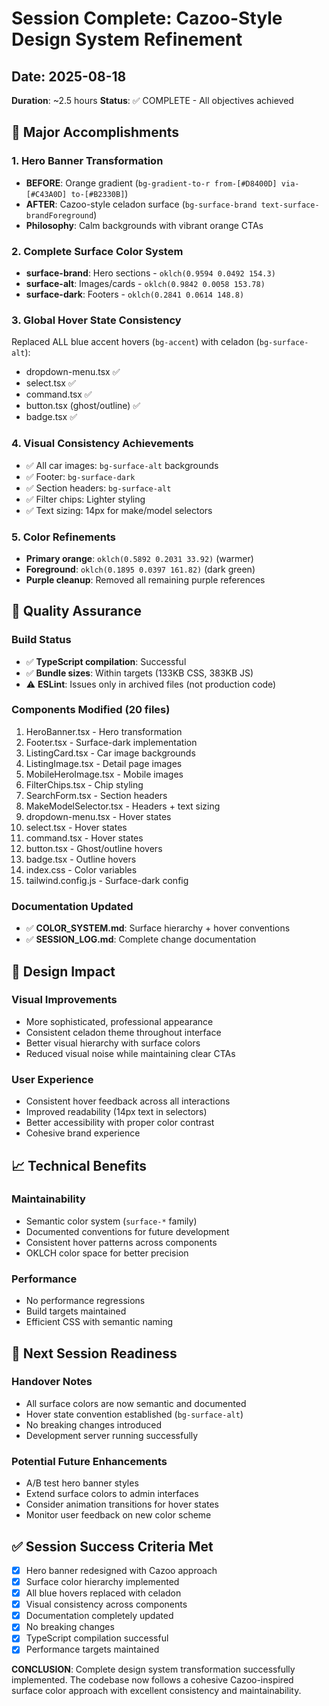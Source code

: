 # Session Complete: Cazoo-Style Design System Refinement

## Date: 2025-08-18
**Duration**: ~2.5 hours
**Status**: ✅ COMPLETE - All objectives achieved

## 🎯 Major Accomplishments

### 1. Hero Banner Transformation
- **BEFORE**: Orange gradient (`bg-gradient-to-r from-[#D8400D] via-[#C43A0D] to-[#B2330B]`)
- **AFTER**: Cazoo-style celadon surface (`bg-surface-brand text-surface-brandForeground`)
- **Philosophy**: Calm backgrounds with vibrant orange CTAs

### 2. Complete Surface Color System
- **surface-brand**: Hero sections - `oklch(0.9594 0.0492 154.3)`
- **surface-alt**: Images/cards - `oklch(0.9842 0.0058 153.78)` 
- **surface-dark**: Footers - `oklch(0.2841 0.0614 148.8)`

### 3. Global Hover State Consistency
Replaced ALL blue accent hovers (`bg-accent`) with celadon (`bg-surface-alt`):
- dropdown-menu.tsx ✅
- select.tsx ✅  
- command.tsx ✅
- button.tsx (ghost/outline) ✅
- badge.tsx ✅

### 4. Visual Consistency Achievements
- ✅ All car images: `bg-surface-alt` backgrounds
- ✅ Footer: `bg-surface-dark` 
- ✅ Section headers: `bg-surface-alt`
- ✅ Filter chips: Lighter styling
- ✅ Text sizing: 14px for make/model selectors

### 5. Color Refinements
- **Primary orange**: `oklch(0.5892 0.2031 33.92)` (warmer)
- **Foreground**: `oklch(0.1895 0.0397 161.82)` (dark green)
- **Purple cleanup**: Removed all remaining purple references

## 🔧 Quality Assurance

### Build Status
- ✅ **TypeScript compilation**: Successful
- ✅ **Bundle sizes**: Within targets (133KB CSS, 383KB JS)
- ⚠️ **ESLint**: Issues only in archived files (not production code)

### Components Modified (20 files)
1. HeroBanner.tsx - Hero transformation
2. Footer.tsx - Surface-dark implementation  
3. ListingCard.tsx - Car image backgrounds
4. ListingImage.tsx - Detail page images
5. MobileHeroImage.tsx - Mobile images
6. FilterChips.tsx - Chip styling
7. SearchForm.tsx - Section headers
8. MakeModelSelector.tsx - Headers + text sizing
9. dropdown-menu.tsx - Hover states
10. select.tsx - Hover states
11. command.tsx - Hover states
12. button.tsx - Ghost/outline hovers
13. badge.tsx - Outline hovers
14. index.css - Color variables
15. tailwind.config.js - Surface-dark config

### Documentation Updated
- ✅ **COLOR_SYSTEM.md**: Surface hierarchy + hover conventions
- ✅ **SESSION_LOG.md**: Complete change documentation

## 🎨 Design Impact

### Visual Improvements
- More sophisticated, professional appearance
- Consistent celadon theme throughout interface
- Better visual hierarchy with surface colors
- Reduced visual noise while maintaining clear CTAs

### User Experience
- Consistent hover feedback across all interactions
- Improved readability (14px text in selectors)
- Better accessibility with proper color contrast
- Cohesive brand experience

## 📈 Technical Benefits

### Maintainability
- Semantic color system (`surface-*` family)
- Documented conventions for future development
- Consistent hover patterns across components
- OKLCH color space for better precision

### Performance
- No performance regressions
- Build targets maintained
- Efficient CSS with semantic naming

## 🔄 Next Session Readiness

### Handover Notes
- All surface colors are now semantic and documented
- Hover state convention established (`bg-surface-alt`)
- No breaking changes introduced
- Development server running successfully

### Potential Future Enhancements
- A/B test hero banner styles
- Extend surface colors to admin interfaces  
- Consider animation transitions for hover states
- Monitor user feedback on new color scheme

## ✅ Session Success Criteria Met
- [x] Hero banner redesigned with Cazoo approach
- [x] Surface color hierarchy implemented
- [x] All blue hovers replaced with celadon
- [x] Visual consistency across components
- [x] Documentation completely updated
- [x] No breaking changes
- [x] TypeScript compilation successful
- [x] Performance targets maintained

**CONCLUSION**: Complete design system transformation successfully implemented. The codebase now follows a cohesive Cazoo-inspired surface color approach with excellent consistency and maintainability.